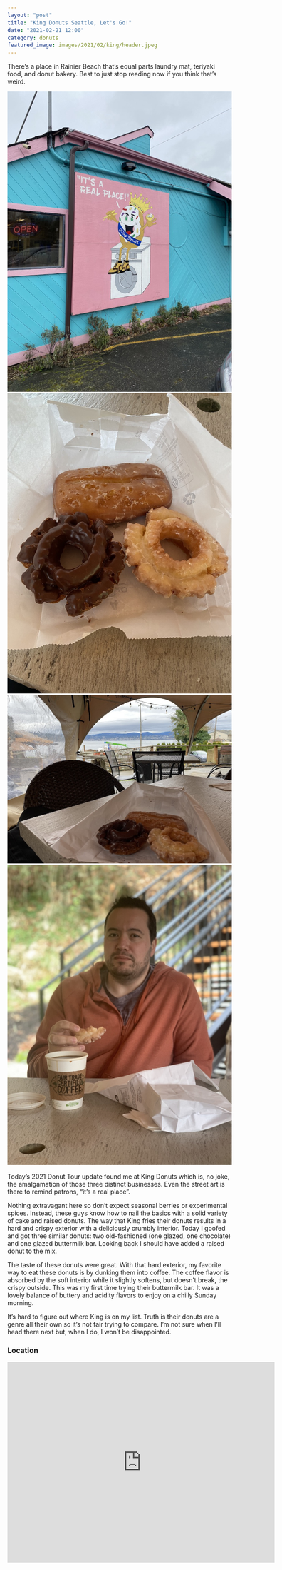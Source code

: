 ```yaml
---
layout: "post"
title: "King Donuts Seattle, Let's Go!"
date: "2021-02-21 12:00"
category: donuts
featured_image: images/2021/02/king/header.jpeg
---
```


There’s a place in Rainier Beach that’s equal parts laundry mat, teriyaki food, and donut bakery.  Best to just stop reading now if you think that’s weird.

<div class="gallery" data-columns="2">
  <img src="/images/2021/02/king/IMG_5197.jpeg">
  <img src="/images/2021/02/king/IMG_5199.jpeg">
  <img src="/images/2021/02/king/IMG_5201.jpeg">
  <img src="/images/2021/02/king/IMG_0760.jpg">
</div>

Today’s 2021 Donut Tour update found me at King Donuts which is, no joke, the amalgamation of those three distinct businesses.  Even the street art is there to remind patrons, “it’s a real place”.

Nothing extravagant here so don’t expect seasonal berries or experimental spices.  Instead, these guys know how to nail the basics with a solid variety of cake and raised donuts.  The way that King fries their donuts results in a hard and crispy exterior with a deliciously crumbly interior.  Today I goofed and got three similar donuts: two old-fashioned (one glazed, one chocolate) and one glazed buttermilk bar.  Looking back I should have added a raised donut to the mix.

The taste of these donuts were great.  With that hard exterior, my favorite way to eat these donuts is by dunking them into coffee.  The coffee flavor is absorbed by the soft interior while it slightly softens, but doesn’t break, the crispy outside.  This was my first time trying their buttermilk bar.  It was a lovely balance of buttery and acidity flavors to enjoy on a chilly Sunday morning.

It’s hard to figure out where King is on my list.  Truth is their donuts are a genre all their own so it’s not fair trying to compare.  I’m not sure when I’ll head there next but, when I do, I won’t be disappointed.

### Location
<div class="map-responsive">

<iframe src="https://www.google.com/maps/embed?pb=!1m18!1m12!1m3!1d2694.433866002305!2d-122.27182858441347!3d47.520415601920945!2m3!1f0!2f0!3f0!3m2!1i1024!2i768!4f13.1!3m3!1m2!1s0x5490427275f83711%3A0xe848c9361df3c8f8!2sKing%20Donuts!5e0!3m2!1sen!2sus!4v1628996628343!5m2!1sen!2sus" width="600" height="450" style="border:0;" allowfullscreen="" loading="lazy"></iframe>

</div>
